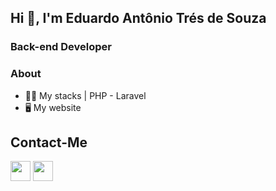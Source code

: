 ## Hi 👋, I'm Eduardo Antônio Trés de Souza
### Back-end Developer

### About 

* 👨‍💻 My stacks | PHP - Laravel
* 🖥️ My website <a href="https://eduardotres.com" target="_blank"><img src="https://imgur.com/U4GWyXg.png" width="16" height="16" style="max-width: 100%;"></a>

## Contact-Me

<p align="left"> 
<a href="https://www.linkedin.com/in/eduardotres/" target="_blank"><img src="https://raw.githubusercontent.com/danielcranney/readme-generator/main/public/icons/socials/linkedin.svg" width="32" height="32" style="max-width: 100%;"></a>
<a href="mailto:hi@eduardotres.com" rel="nofollow"><img src="https://download.logo.wine/logo/Gmail/Gmail-Logo.wine.png" width="32" height="32" style="max-width: 100%;"></a>    
</p>
